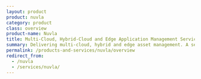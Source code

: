```yaml
---
layout: product
product: nuvla
category: product
class: overview
product-name: Nuvla
title: Multi-Cloud, Hybrid-Cloud and Edge Application Management Service
summary: Delivering multi-cloud, hybrid and edge asset management. A secure and powerful way to reduce operational costs and improve efficiency.
permalink: /products-and-services/nuvla/overview
redirect_from:
  - /nuvla
  - /services/nuvla/
---
```

